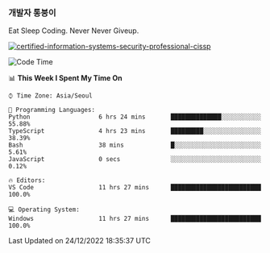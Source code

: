 ### 개발자 통붕이
Eat Sleep Coding.
Never Never Giveup.

[![certified-information-systems-security-professional-cissp](https://user-images.githubusercontent.com/44606727/157613689-acd84ec6-5f8f-4e79-89d9-a8d51f033634.png)](https://www.credly.com/badges/f394a010-85a0-450b-9136-8043af01d71c/public_url)

<!--START_SECTION:waka-->
![Code Time](http://img.shields.io/badge/Code%20Time-1%2C344%20hrs%202%20mins-blue)

📊 **This Week I Spent My Time On** 

```text
⌚︎ Time Zone: Asia/Seoul

💬 Programming Languages: 
Python                   6 hrs 24 mins       ██████████████░░░░░░░░░░░   55.88% 
TypeScript               4 hrs 23 mins       █████████░░░░░░░░░░░░░░░░   38.39% 
Bash                     38 mins             █░░░░░░░░░░░░░░░░░░░░░░░░   5.61% 
JavaScript               0 secs              ░░░░░░░░░░░░░░░░░░░░░░░░░   0.12%

🔥 Editors: 
VS Code                  11 hrs 27 mins      █████████████████████████   100.0%

💻 Operating System: 
Windows                  11 hrs 27 mins      █████████████████████████   100.0%

```


 Last Updated on 24/12/2022 18:35:37 UTC
<!--END_SECTION:waka-->
